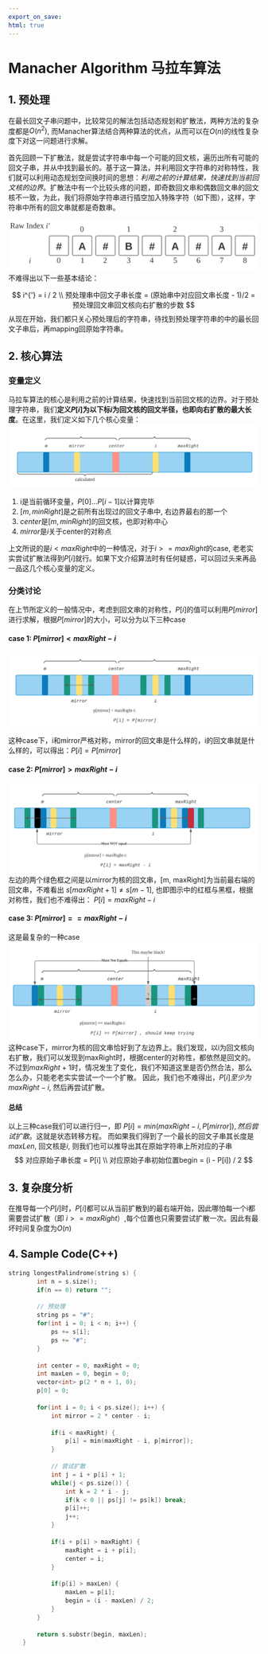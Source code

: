 ```yaml
---
export_on_save:
html: true
---
```

# Manacher Algorithm 马拉车算法

## 1. 预处理
在最长回文子串问题中，比较常见的解法包括动态规划和扩散法，两种方法的复杂度都是$O(n^2)$, 而Manacher算法结合两种算法的优点，从而可以在$O(n)$的线性复杂度下对这一问题进行求解。

首先回顾一下扩散法，就是尝试字符串中每一个可能的回文核，遍历出所有可能的回文子串，并从中找到最长的。基于这一算法，并利用回文字符串的对称特性，我们就可以利用动态规划空间换时间的思想：*利用之前的计算结果，快速找到当前回文核的边界*。扩散法中有一个比较头疼的问题，即奇数回文串和偶数回文串的回文核不一致，为此，我们将原始字符串进行插空加入特殊字符（如下图），这样，字符串中所有的回文串就都是奇数串。

![预处理](https://raw.githubusercontent.com/Frees0u1/ImageBase/main/img/20210220111552.png)
不难得出以下一些基本结论：

$$
i^{'} = i / 2 \\
预处理串中回文子串长度 = (原始串中对应回文串长度 - 1)/2 = 预处理回文串回文核向右扩散的步数
$$
从现在开始，我们都只关心预处理后的字符串，待找到预处理字符串的中的最长回文子串后，再mapping回原始字符串。

## 2. 核心算法

### 变量定义
马拉车算法的核心是利用之前的计算结果，快速找到当前回文核的边界。对于预处理字符串，我们**定义$P[i]$为以下标$i$为回文核的回文半径，也即向右扩散的最大长度**。在这里，我们定义如下几个核心变量：
![核心变量](https://raw.githubusercontent.com/Frees0u1/ImageBase/main/img/20210220164524.png)

1. i是当前循环变量，$P[0]...P[i-1]$以计算完毕
2. $[m, minRight]$是之前所有出现过的回文子串中, 右边界最右的那一个
3. $center$是$[m, minRight]$的回文核，也即对称中心
4. $mirror$是$i$关于center的对称点

上文所说的是$i < maxRight$中的一种情况，对于$i >= maxRight$的case, 老老实实尝试扩散法得到$P[i]$就行。如果下文介绍算法时有任何疑惑，可以回过头来再品一品这几个核心变量的定义。

### 分类讨论
在上节所定义的一般情况中，考虑到回文串的对称性，$P[i]$的值可以利用$P[mirror]$进行求解，根据$P[mirror]$的大小，可以分为以下三种case
#### case 1: $P[mirror] < maxRight - i$
![case1](https://raw.githubusercontent.com/Frees0u1/ImageBase/main/img/20210220123403.png)

这种case下，i和mirror严格对称，mirror的回文串是什么样的，i的回文串就是什么样的，可以得出：$P[i] = P[mirror]$


#### case 2: $P[mirror] > maxRight - i$
![case2](https://raw.githubusercontent.com/Frees0u1/ImageBase/main/img/20210220164332.png)
左边的两个绿色框之间是以mirror为核的回文串，[m, maxRight]为当前最右端的回文串，不难看出 $s[maxRight+1] \ne s[m-1]$, 也即图示中的红框与黑框，根据对称性，我们也不难得出： $P[i] = maxRight - i$


#### case 3: $P[mirror] == maxRight - i$
这是最复杂的一种case
![case3](https://raw.githubusercontent.com/Frees0u1/ImageBase/main/img/20210220165403.png)
这种case下，mirror为核的回文串恰好到了左边界上。我们发现，以i为回文核向右扩散，我们可以发现到maxRight时，根据center的对称性，都依然是回文的。不过到$maxRight+1$时，情况发生了变化，我们不知道这里是否仍然合法，那么怎么办，只能老老实实尝试一个一个扩散。
因此，我们也不难得出，$P[i] 至少为 maxRight - i$, 然后再尝试扩散。

#### 总结
以上三种case我们可以进行归一，即 $P[i] = min(maxRight - i, P[mirror]), 然后尝试扩散$。这就是状态转移方程。
而如果我们得到了一个最长的回文子串其长度是$maxLen$, 回文核是$i$, 则我们也可以推导出其在原始字符串上所对应的子串
$$
对应原始子串长度 = P[i] \\
对应原始子串初始位置begin = (i - P[i]) / 2
$$


## 3. 复杂度分析
在推导每一个$P[i]$时，$P[i]$都可以从当前扩散到的最右端开始，因此哪怕每一个i都需要尝试扩散（即 $i >= maxRight$）,每个位置也只需要尝试扩散一次。因此有最坏时间复杂度为$O(n)$

## 4. Sample Code(C++)
```cpp
string longestPalindrome(string s) {
        int n = s.size(); 
        if(n == 0) return "";

        // 预处理
        string ps = "#";
        for(int i = 0; i < n; i++) {
            ps += s[i];
            ps += "#";
        }

        int center = 0, maxRight = 0;
        int maxLen = 0, begin = 0; 
        vector<int> p(2 * n + 1, 0);
        p[0] = 0;

        for(int i = 0; i < ps.size(); i++) {
            int mirror = 2 * center - i;
            
            if(i < maxRight) {
                p[i] = min(maxRight - i, p[mirror]);
            }

            // 尝试扩散
            int j = i + p[i] + 1;
            while(j < ps.size()) {
                int k = 2 * i - j;
                if(k < 0 || ps[j] != ps[k]) break;
                p[i]++;
                j++;
            }

            if(i + p[i] > maxRight) {
                maxRight = i + p[i];
                center = i;
            }

            if(p[i] > maxLen) {
                maxLen = p[i];
                begin = (i - maxLen) / 2;
            }
        }

        return s.substr(begin, maxLen);
    }
```
